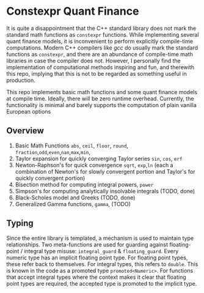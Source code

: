# Constexpr Quant Finance
It is quite a disappointment that the C++ standard library does not mark the standard math functions as `constexpr` functions.
While implementing several quant finance models, it is inconvenient to perform explicitly compile-time computations.
Modern C++ compilers like *gcc* do usually mark the standard functions as `constexpr`, and there are an abundance of compile-time math libraries in case the compiler does not.
However, I personally find the implementation of computational methods inspiring and fun, and therewith this repo, implying that this is not to be regarded as something useful in production.

This repo implements basic math functions and some quant finance models at compile time.
Ideally, there will be zero runtime overhead.
Currently, the functionality is minimal and barely supports the computation of plain vanilla European options

## Overview
1. Basic Math Functions
`abs`, `ceil`, `floor`, `round`, `fraction`,`odd`,`even`,`nan`,`max`,`min`,
2. Taylor expansion for quickly converging Taylor series
`sin`, `cos`, `erf`
3. Newton-Raphson's for quick convergence
`sqrt`, `exp`,`ln` (each a combination of Newton's for slowly convergent portion and Taylor's for quickly convergent portion)
4. Bisection method for computing integral powers, `power`
5. Simpson's for computing analytically insolvable integrals (TODO, done)
6. Black-Scholes model and Greeks (TODO, done)
7. Generalized Gamma functions, `gamma`, (TODO)

## Typing
Since the entire library is templated, a mechanism is used to maintain type relationships.
Two meta-functions are used for guarding against floating-point / integral type misuse:
`integral_guard` & `floating_guard`.
Every numeric type has an implicit floating point type. For floating point types, these refer back to themselves. For integral types, this refers to `double`.
This is known in the code as a promoted type `promoted<Numeric>`. For functions that accept integral types where the context makes it clear that floating point types are required, the accepted type is promoted to the implicit type.
